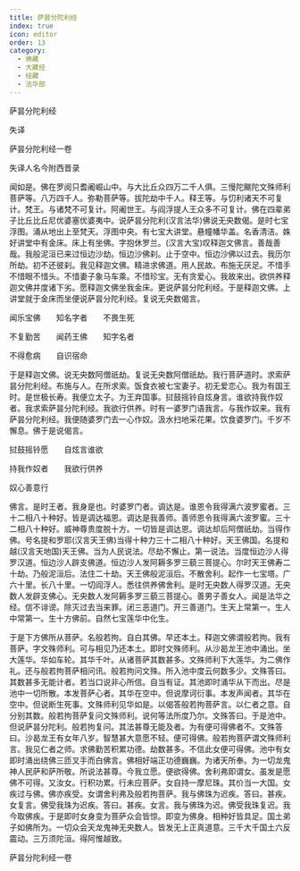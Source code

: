 ```yaml
---
title: 萨昙分陀利经
index: true
icon: editor
order: 13
category:
  - 佛藏
  - 大藏经
  - 经藏
  - 法华部
---
```


  萨昙分陀利经  

失译  

萨昙分陀利经一卷  

失译人名今附西晋录  

闻如是。佛在罗阅只耆阇崛山中。与大比丘众四万二千人俱。三慢陀颰陀文殊师利菩萨等。八万四千人。弥勒菩萨等。拔陀劫中千人。释王等。与忉利诸天不可复计。梵王。与诸梵不可复计。阿阇世王。与阎浮提人王众多不可复计。佛在四辈弟子比丘比丘尼优婆塞优婆夷中。说萨昙分陀利(汉言法华)佛说无央数偈。是时七宝浮图。涌从地出上至梵天。浮图中央。有七宝大讲堂。悬幢幡华盖。名香清洁。姝好讲堂中有金床。床上有坐佛。字抱休罗兰。(汉言大宝)叹释迦文佛言。善哉善哉。我般泥洹已来过恒边沙劫。恒边沙佛刹。止于空中。恒边沙佛以过去。我历尔所劫。初不还彼刹。我见释迦文佛。精进求佛道。用人民故。布施无厌足。不惜手不惜眼不惜头。不惜妻子象马车乘。不惜珍宝。无有贪爱心。我故来出。欲供养释迦文佛并度诸下劣。愿释迦文佛坐我金床。更说萨昙分陀利经。于是释迦文佛。上讲堂就于金床而坐便说萨昙分陀利经。复说无央数偈言。  

闻乐宝佛　　知名字者　　不畏生死  

不复勤苦　　闻药王佛　　知字名者  

不得愈病　　自识宿命  

于是释迦文佛。说无央数阿僧祇劫。复说无央数阿僧祇劫。我行菩萨道时。求索萨昙分陀利经。布施与人。在所求索。饭食衣被七宝妻子。初无爱恋心。我为有国王时。是世极长寿。我便立太子。为王弃国事。挝鼓摇铃自炫身言。谁欲持我作奴者。我求索萨昙分陀利经。我欲行供养。时有一婆罗门语我言。与我作奴来。我有萨昙分陀利经。我便随婆罗门去一心作奴。汲水扫地采花果。饮食婆罗门。千岁不懈息。佛于是说偈言。  

挝鼓摇铃愿　　自炫言谁欲  

持我作奴者　　我欲行供养  

奴心善意行  

佛言。是时王者。我身是也。时婆罗门者。调达是。谁恩令我得满六波罗蜜者。三十二相八十种好。皆是调达福恩。调达是我善师。善师恩令我得满六波罗蜜。三十二相八十种好。威神尊贵度脱十方。一切皆是调达恩。调达却后阿僧祇劫。当得作佛。号名提和罗耶(汉言天王佛)当得十种力三十二相八十种好。天王佛国。名提和越(汉言天地国)天王佛。当为人民说法。尽劫不懈止。第一说法。当度恒边沙人得罗汉道。恒边沙人辟支佛道。恒边沙人发阿耨多罗三藐三菩提心。尔时天王佛寿二十劫。乃般泥洹后。法住二十劫。天王佛般泥洹后。不散舍利。起作一七宝塔。广六十里。长八十里。一切阎浮人。悉往供养佛舍利。是时无央数人得罗汉道。无央数人发辟支佛心。无央数人发阿耨多罗三藐三菩提心。善男子善女人。闻是法华之经。信不诽谤。除灭过去当来罪。闭三恶道门。开三善道门。生天上常第一。生人中常第一。生十方佛前。自然七宝莲华中化生。  

于是下方佛所从菩萨。名般若拘。自白其佛。早还本土。释迦文佛谓般若拘。我有菩萨。字文殊师利。可与相见乃还本土。即时文殊师利。从沙曷龙王池中涌出。坐大莲华。华如车轮。其华千叶。从诸菩萨其数甚多。文殊师利下大莲华。为二佛作礼。还与般若拘菩萨相问讯。般若拘问文殊。所入池中度云何数多少。文殊答曰。其数甚多无能计者。若当口说非心所信。自当有证。其池即时涌华从下而出。尽是池中一切所散。本发菩萨心者。其华在空中。但说摩诃衍事。本发声闻者。其华在空中。但说断生死事。文殊师利见华如是。以偈答般若拘菩萨言。以仁者之意。自分别其数。般若拘菩萨复问文殊师利。说何等法所度乃尔。文殊答曰。于是池中。但说萨昙分陀利。般若拘复问。其法甚尊无能及者。为有便可得佛者不。文殊答曰。沙曷龙王有女年八岁。智慧甚大意愿不轻。便可得佛。般若拘菩萨谓文殊师利言。我见仁者之师。求佛勤苦积累功德。劫数甚多。不信此女便可得佛。池中有女即时涌出绕佛三匝叉手而白佛言。佛相好端正功德巍巍。为诸天所奉。为一切龙鬼神人民萨和萨所敬。所说法甚尊。今我立愿。便欲得佛。舍利弗即谓女。虽发是愿佛不可得。又汝女。行积功累。行未应菩萨。女自持一摩尼珠。其价当一大国。女疾过与佛。佛亦疾受。女谓舍利弗及般若拘菩萨。我与佛珠为迟疾。答曰。甚疾。女复言。佛受我珠为迟疾。答曰。甚疾。女言。我与佛珠为迟。佛受我珠复迟。我今取佛疾。于是即时女身变为菩萨众会皆惊。即变为佛身。相种好皆具足。国土弟子如佛所为。一切众会天龙鬼神无央数人。皆发无上正真道意。三千大千国土六反震动。三万须陀洹。得阿惟越致。  

萨昙分陀利经一卷  
